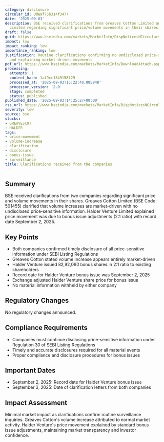 ```yaml
---
category: disclosure
circular_id: 0de9f75b314f3477
date: '2025-09-03'
description: BSE received clarifications from Greaves Cotton Limited and Halder Venture
  Limited regarding significant price/volume movements in their shares.
draft: false
guid: https://www.bseindia.com/markets/MarketInfo/DispNoticesNCirculars.aspx?Noticeid={28161282-1D70-49F9-B6C9-C76C8D777D62}&noticeno=20250903-48&dt=09/03/2025&icount=48&totcount=49&flag=0
impact: low
impact_ranking: low
importance_ranking: low
justification: Routine clarifications confirming no undisclosed price-sensitive information
  and explaining market-driven movements
pdf_url: https://www.bseindia.com/markets/MarketInfo/DownloadAttach.aspx?id=20250903-48&attachedId=d37721d5-1736-4b17-a80d-d4fa107137b9
processing:
  attempts: 1
  content_hash: 1af9cc1349158f29
  processed_at: '2025-09-03T15:22:40.005848'
  processor_version: '2.0'
  stage: completed
  status: published
published_date: '2025-09-03T14:25:27+00:00'
rss_url: https://www.bseindia.com/markets/MarketInfo/DispNoticesNCirculars.aspx?Noticeid={28161282-1D70-49F9-B6C9-C76C8D777D62}&noticeno=20250903-48&dt=09/03/2025&icount=48&totcount=49&flag=0
severity: low
source: bse
stocks:
- GREAVESCOT
- HALDER
tags:
- price-movement
- volume-increase
- clarification
- disclosure
- bonus-issue
- surveillance
title: Clarifications received from the companies
---
```


## Summary

BSE received clarifications from two companies regarding significant price and volume movements in their shares. Greaves Cotton Limited (BSE Code: 501455) clarified that volume increases are market-driven with no undisclosed price-sensitive information. Halder Venture Limited explained price movement was due to bonus issue adjustments (2:1 ratio) with record date September 2, 2025.

## Key Points

- Both companies confirmed timely disclosure of all price-sensitive information under SEBI Listing Regulations
- Greaves Cotton stated volume increase appears entirely market-driven
- Halder Venture issued 82,92,090 bonus shares in 2:1 ratio to existing shareholders
- Record date for Halder Venture bonus issue was September 2, 2025
- Exchange adjusted Halder Venture share price for bonus issue
- No material information withheld by either company

## Regulatory Changes

No regulatory changes announced.

## Compliance Requirements

- Companies must continue disclosing price-sensitive information under Regulation 30 of SEBI Listing Regulations
- Timely and accurate disclosures required for all material events
- Proper compliance and disclosure procedures for bonus issues

## Important Dates

- September 2, 2025: Record date for Halder Venture bonus issue
- September 3, 2025: Date of clarification letters from both companies

## Impact Assessment

Minimal market impact as clarifications confirm routine surveillance inquiries. Greaves Cotton's volume increase attributed to normal market activity. Halder Venture's price movement explained by standard bonus issue adjustments, maintaining market transparency and investor confidence.